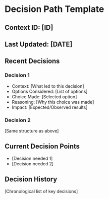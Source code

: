 # Decision Path Template

## Context ID: [ID]
## Last Updated: [DATE]

## Recent Decisions
### Decision 1
- Context: [What led to this decision]
- Options Considered: [List of options]
- Choice Made: [Selected option]
- Reasoning: [Why this choice was made]
- Impact: [Expected/Observed results]

### Decision 2
[Same structure as above]

## Current Decision Points
- [Decision needed 1]
- [Decision needed 2]

## Decision History
[Chronological list of key decisions]